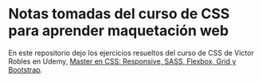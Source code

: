 # Notas tomadas del curso de CSS para aprender maquetación web

En este repositorio dejo los ejercicios resueltos del curso de CSS de Victor Robles en Udemy, [Master en CSS: Responsive, SASS, Flexbox, Grid y Bootstrap](https://www.udemy.com/course/master-en-css-responsive-sass-flexbox-grid-y-boostrap-4/).